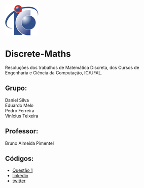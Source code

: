 ![Logo](/assets/logo-ic.png)
# Discrete-Maths
Resoluções dos trabalhos de Matemática Discreta, dos Cursos de Engenharia e Ciência da Computação, IC/UFAL.
## Grupo:
Daniel Silva  
Eduardo Melo  
Pedro Ferreira  
Vinícius Teixeira  

## Professor:
Bruno Almeida Pimentel

## Códigos:
* [Questão 1](https://github.com/VinnieT1/Trabalhos-MD/blob/main/Questões%20Lista/Questao_1.c)
* [linkedin](https://www.linkedin.com/)
* [twitter](https://twitter.com/)
